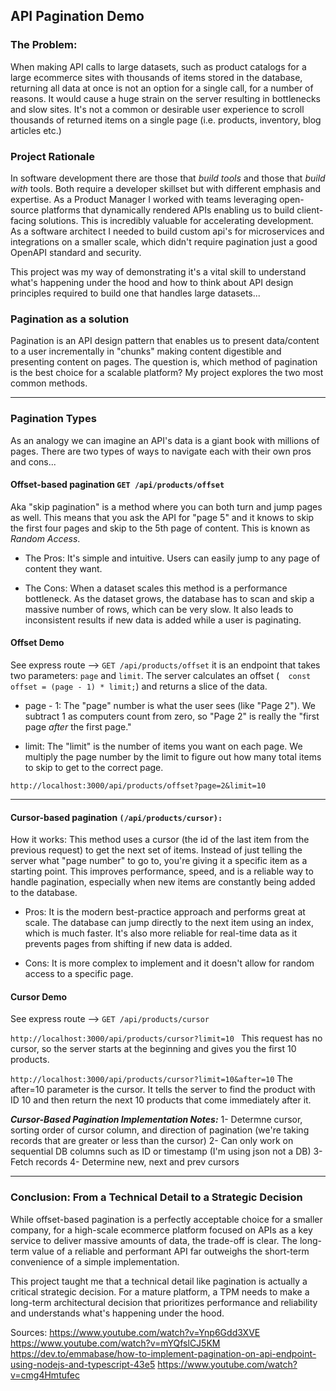 ## API Pagination Demo

### The Problem: 
When making API calls to large datasets, such as product catalogs for a large ecommerce sites with thousands of items stored in the database, returning all data at once is not an option for a single call, for a number of reasons. It would cause a huge strain on the server resulting in bottlenecks and slow sites. It's not a common or desirable user experience to scroll thousands of returned items on a single page (i.e. products, inventory, blog articles etc.)

### Project Rationale
In software development there are those that *build tools* and those that *build with* tools. Both require a developer skillset but with different emphasis and expertise. As a Product Manager I worked with teams leveraging open-source platforms that dynamically rendered APIs enabling us to build client-facing solutions. This is incredibly valuable for accelerating development. As a software architect I needed to build custom api's for microservices and integrations on a smaller scale, which didn't require pagination just a good OpenAPI standard and security.  

This project was my way of demonstrating it's a vital skill to understand what's happening under the hood and how to think about API design principles required to build one that handles large datasets... 

### Pagination as a solution 
Pagination is an API design pattern that enables us to present data/content to a user incrementally in "chunks" making content digestible and presenting content on pages. The question is, which method of pagination is the best choice for a scalable platform? My project explores the two most common methods.

___

### Pagination Types
As an analogy we can imagine an API's data is a giant book with millions of pages. There are two types of ways to navigate each with their own pros and cons... 

#### **Offset-based pagination** ```GET /api/products/offset```
Aka "skip pagination" is a method where you can both turn and jump pages as well. This means that you ask the API for "page 5" and it knows to skip the first four pages and skip to the 5th page of content. This is known as *Random Access*. 

* The Pros: It's simple and intuitive. Users can easily jump to any page of content they want.

* The Cons: When a dataset scales this method is a performance bottleneck. As the dataset grows, the database has to scan and skip a massive number of rows, which can be very slow. It also leads to inconsistent results if new data is added while a user is paginating.

#### Offset Demo
See express route —> ```GET /api/products/offset``` it is an endpoint that takes two parameters: ```page``` and ```limit```. The server calculates an offset (```  const offset = (page - 1) * limit;```) and returns a slice of the data. 

* page - 1: The "page" number is what the user sees (like "Page 2"). We subtract 1 as computers count from zero, so "Page 2" is really the "first page *after* the first page."

* limit: The "limit" is the number of items you want on each page. We multiply the page number by the limit to figure out how many total items to skip to get to the correct page.

```
http://localhost:3000/api/products/offset?page=2&limit=10
```
___

#### **Cursor-based pagination** ```(/api/products/cursor):```
How it works: This method uses a cursor (the id of the last item from the previous request) to get the next set of items. Instead of just telling the server what "page number" to go to, you're giving it a specific item as a starting point. This improves performance, speed, and is a reliable way to handle pagination, especially when new items are constantly being added to the database.
 
* Pros: It is the modern best-practice approach and performs great at scale. The database can jump directly to the next item using an index, which is much faster. It's also more reliable for real-time data as it prevents pages from shifting if new data is added. 

* Cons: It is more complex to implement and it doesn't allow for random access to a specific page.

#### Cursor Demo
See express route —> ```GET /api/products/cursor```

```http://localhost:3000/api/products/cursor?limit=10 ```
This request has no cursor, so the server starts at the beginning and gives you the first 10 products. 

```http://localhost:3000/api/products/cursor?limit=10&after=10```
The after=10 parameter is the cursor. It tells the server to find the product with ID 10 and then return the next 10 products that come immediately after it.

***Cursor-Based Pagination Implementation Notes:***
1- Determne cursor, sorting order of cursor column, and direction of pagination (we're taking records that are greater or less than the cursor)
2- Can only work on sequential DB columns such as ID or timestamp (I'm using json not a DB)
3- Fetch records
4- Determine new, next and prev cursors

___ 


### Conclusion: From a Technical Detail to a Strategic Decision
While offset-based pagination is a perfectly acceptable choice for a smaller company, for a high-scale ecommerce platform focused on APIs as a key service to deliver massive amounts of data, the trade-off is clear. The long-term value of a reliable and performant API far outweighs the short-term convenience of a simple implementation.

This project taught me that a technical detail like pagination is actually a critical strategic decision. For a mature platform, a TPM needs to make a long-term architectural decision that prioritizes performance and reliability and understands what's happening under the hood. 




Sources: 
https://www.youtube.com/watch?v=Ynp6Gdd3XVE
https://www.youtube.com/watch?v=mYQfslCJ5KM
https://dev.to/emmabase/how-to-implement-pagination-on-api-endpoint-using-nodejs-and-typescript-43e5
https://www.youtube.com/watch?v=cmg4Hmtufec


